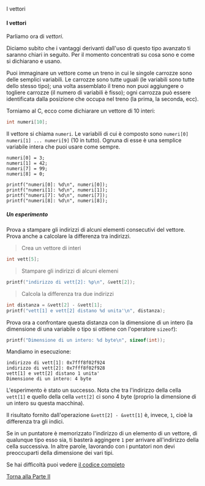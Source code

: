 I vettori


#### I vettori

Parliamo ora di *vettori*.

Diciamo subito che i vantaggi derivanti dall'uso di questo tipo
avanzato ti saranno chiari in seguito. Per il momento concentrati su cosa
sono e come si dichiarano e usano.

Puoi immaginare un vettore come un treno in cui le singole carrozze sono
delle semplici variabili. Le carrozze sono tutte uguali (le variabili sono
tutte dello stesso tipo); una volta assemblato il treno non puoi aggiungere
o togliere carrozze (il numero di variabili è fisso); ogni carrozza
può essere identificata dalla posizione che occupa nel treno (la prima,
la seconda, ecc).

Torniamo al C, ecco come dichiarare un vettore di 10 interi:

```c
int numeri[10];
```

Il vettore si chiama `numeri`. Le variabili di cui è
composto sono `numeri[0] numeri[1] ... numeri[9]` (10 in tutto).
Ognuna di esse è una semplice variabile intera che puoi usare come sempre.

```
numeri[0] = 3;
numeri[1] = 42;
numeri[7] = 99;
numeri[8] = 0;

printf("numeri[0]: %d\n", numeri[0]);
printf("numeri[1]: %d\n", numeri[1]);
printf("numeri[7]: %d\n", numeri[7]);
printf("numeri[8]: %d\n", numeri[8]);
```

##### Un esperimento

Prova a stampare gli indirizzi di alcuni elementi consecutivi del vettore.
Prova anche a calcolare la differenza tra indirizzi.

> Crea un vettore di interi

```c
int vett[5];
```

> Stampare gli indirizzi di alcuni elemeni

```c
printf("indirizzo di vett[2]: %p\n", &vett[2]);
```

> Calcola la differenza tra due indirizzi

```c
int distanza = &vett[2] - &vett[1];
printf("vett[1] e vett[2] distano %d unita'\n", distanza);
```

Prova ora a confrontare questa distanza con la dimensione di un intero
(la dimensione di una variabile o tipo si ottiene con l'operatore `sizeof`):

```c
printf("Dimensione di un intero: %d byte\n", sizeof(int));
```

Mandiamo in esecuzione:

```
indirizzo di vett[1]: 0x7fff8f02f924
indirizzo di vett[2]: 0x7fff8f02f928
vett[1] e vett[2] distano 1 unita'
Dimensione di un intero: 4 byte
```

L'esperimento è stato un successo. Nota che tra l'indirizzo della cella
`vett[1]` e quello della cella `vett[2]` ci sono 4 byte
(proprio la dimensione di un intero su questa macchina).

Il risultato fornito dall'operazione `&vett[2] - &vett[1]` è, invece, `1`,
cioè la differenza tra gli indici.

Se in un puntatore è memorizzato l'indirizzo di un elemento di un vettore,
di qualunque tipo esso sia, ti basterà aggingere `1` per arrivare all'indirizzo
della cella successiva. In altre parole, lavorando con i puntatori non devi
preoccuparti della dimensione dei vari tipi.

Se hai difficoltà puoi vedere <a href="https://github.com/FabioZTessitore/laboratorio/blob/master/esempi/part-ii/tipi-avanzati/vettori.c">il codice completo</a>

<a href="/activities/2">Torna alla Parte II</a>

